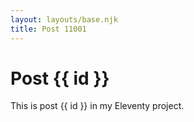 ```yaml
---
layout: layouts/base.njk
title: Post 11001
---
```


# Post {{ id }}

This is post {{ id }} in my Eleventy project.
